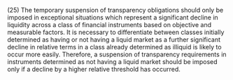 (25) The temporary suspension of transparency obligations should only be imposed in exceptional situations which represent a significant decline in liquidity across a class of financial instruments based on objective and measurable factors. It is necessary to differentiate between classes initially determined as having or not having a liquid market as a further significant decline in relative terms in a class already determined as illiquid is likely to occur more easily. Therefore, a suspension of transparency requirements in instruments determined as not having a liquid market should be imposed only if a decline by a higher relative threshold has occurred.